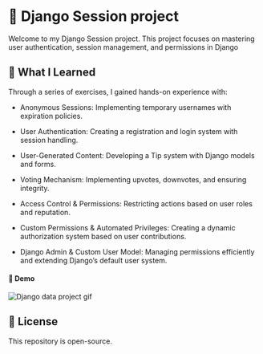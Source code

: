 # 👾 Django Session project

Welcome to my Django Session project. This project focuses on mastering user authentication, session management, and permissions in Django

## 💪 What I Learned

Through a series of exercises, I gained hands-on experience with:

* Anonymous Sessions: Implementing temporary usernames with expiration policies.

* User Authentication: Creating a registration and login system with session handling.

* User-Generated Content: Developing a Tip system with Django models and forms.

* Voting Mechanism: Implementing upvotes, downvotes, and ensuring integrity.

* Access Control & Permissions: Restricting actions based on user roles and reputation.

* Custom Permissions & Automated Privileges: Creating a dynamic authorization system based on user contributions.

* Django Admin & Custom User Model: Managing permissions efficiently and extending Django’s default user system.



#### 🎥 Demo
![Django data project gif](https://github.com/Joseph-Enkaoua/Python/blob/main/Session/ScreenRecording.gif)


## 📜 License
This repository is open-source.
